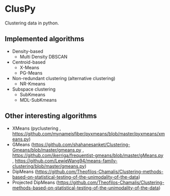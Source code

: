 # ClusPy

Clustering data in python.

## Implemented algorithms

- Density-based
    - Multi Density DBSCAN
- Centroid-based
    - X-Means
    - PG-Means
- Non-redundant clustering (alternative clustering)
    - NR-Kmeans
- Subspace clustering
    - SubKmeans
    - MDL-SubKmeans

## Other interesting algorithms
- XMeans (pyclustering , https://github.com/mynameisfiber/pyxmeans/blob/master/pyxmeans/xmeans.py)
- GMeans (https://github.com/shahanesanket/Clustering-Gmeans/blob/master/gmeans.py , https://github.com/jkerriga/frequentist-gmeans/blob/master/gMeans.py , https://github.com/LewieWang94/means-family-clustering/blob/master/gmeans.py)
- DipMeans (https://github.com/Theofilos-Chamalis/Clustering-methods-based-on-statistical-testing-of-the-unimodality-of-the-data)
- Projected DipMeans (https://github.com/Theofilos-Chamalis/Clustering-methods-based-on-statistical-testing-of-the-unimodality-of-the-data)